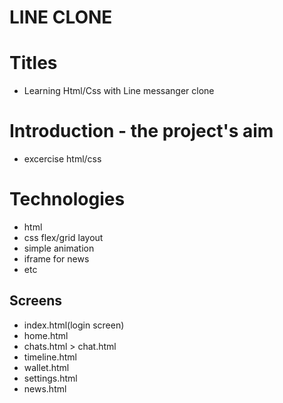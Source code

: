 # LINE CLONE

# Titles
 * Learning Html/Css with Line messanger clone
 
# Introduction - the project's aim
 * excercise html/css
 
# Technologies
 * html
 * css flex/grid layout
 * simple animation
 * iframe for news
 * etc
 
## Screens

- index.html(login screen)
- home.html
- chats.html > chat.html
- timeline.html
- wallet.html
- settings.html
- news.html

